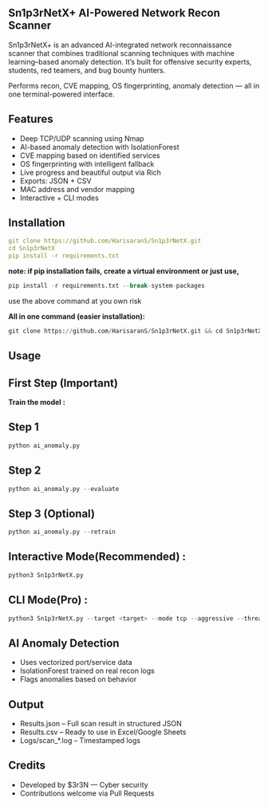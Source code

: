 ## Sn1p3rNetX+  AI-Powered Network Recon Scanner

Sn1p3rNetX+ is an advanced AI-integrated network reconnaissance scanner that combines traditional scanning techniques with machine learning–based anomaly detection. 
It’s built for offensive security experts, students, red teamers, and bug bounty hunters.

Performs recon, CVE mapping, OS fingerprinting, anomaly detection — all in one terminal-powered interface.

## Features

-  Deep TCP/UDP scanning using Nmap
-  AI-based anomaly detection with IsolationForest
-  CVE mapping based on identified services
-  OS fingerprinting with intelligent fallback
-  Live progress and beautiful output via Rich
-  Exports: JSON + CSV
-  MAC address and vendor mapping
-  Interactive + CLI modes

## Installation

```yaml
git clone https://github.com/HarisaranS/Sn1p3rNetX.git
cd Sn1p3rNetX
pip install -r requirements.txt
```
**note: if pip installation fails, create a virtual environment or just use,**
```python
pip install -r requirements.txt --break-system-packages
```
use the above command at you own risk

**All in one command (easier installation):**
```python
git clone https://github.com/HarisaranS/Sn1p3rNetX.git && cd Sn1p3rNetX && pip install -r requirements.txt --break-system-packages
```


## Usage

## First Step (Important)
**Train the model :**
## Step 1
```python
python ai_anomaly.py
```
## Step 2
```python 
python ai_anomaly.py --evaluate 
```
## Step 3 (Optional)
```python
python ai_anomaly.py --retrain 
```

## Interactive Mode(Recommended) :
```python
python3 Sn1p3rNetX.py
```
## CLI Mode(Pro) :
```python
python3 Sn1p3rNetX.py --target <target> --mode tcp --aggressive --threads 50 --fresh
```
## AI Anomaly Detection

- Uses vectorized port/service data
- IsolationForest trained on real recon logs
- Flags anomalies based on behavior

## Output

- Results.json – Full scan result in structured JSON
- Results.csv – Ready to use in Excel/Google Sheets
- Logs/scan_*.log – Timestamped logs

## Credits

- Developed by $3r3N — Cyber security
- Contributions welcome via Pull Requests
